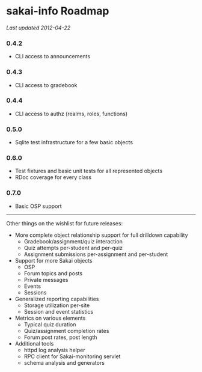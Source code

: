 # sakai-info Roadmap #

*Last updated 2012-04-22*

### 0.4.2 ###

* CLI access to announcements

### 0.4.3 ###

* CLI access to gradebook

### 0.4.4 ###

* CLI access to authz (realms, roles, functions)

### 0.5.0 ###

* Sqlite test infrastructure for a few basic objects

### 0.6.0 ###

* Test fixtures and basic unit tests for all represented objects
* RDoc coverage for every class

### 0.7.0 ###

* Basic OSP support

------

Other things on the wishlist for future releases:

* More complete object relationship support for full drilldown capability
  * Gradebook/assignment/quiz interaction
  * Quiz attempts per-student and per-quiz
  * Assignment submissions per-assignment and per-student
* Support for more Sakai objects
  * OSP
  * Forum topics and posts
  * Private messages
  * Events
  * Sessions
* Generalized reporting capabilities
  * Storage utilization per-site
  * Session and event statistics
* Metrics on various elements
  * Typical quiz duration
  * Quiz/assignment completion rates
  * Forum post rates, post length
* Additional tools
  * httpd log analysis helper
  * RPC client for Sakai-monitoring servlet
  * schema analysis and generators

